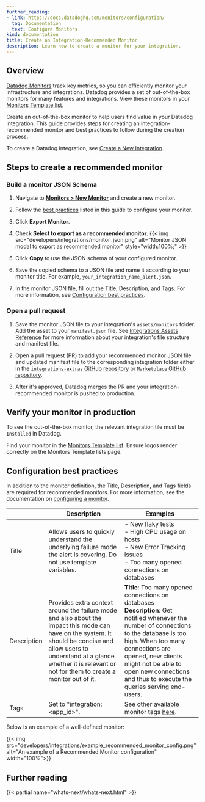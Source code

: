 ```yaml
---
further_reading:
- link: https://docs.datadoghq.com/monitors/configuration/
  tag: Documentation
  text: Configure Monitors
kind: documentation
title: Create an Integration-Recommended Monitor
description: Learn how to create a monitor for your integration.
---
```

## Overview

[Datadog Monitors][1] track key metrics, so you can efficiently monitor your infrastructure and integrations. Datadog provides a set of out-of-the-box monitors for many features and integrations. View these monitors in your [Monitors Template list][2].

Create an out-of-the-box monitor to help users find value in your Datadog integration. This guide provides steps for creating an integration-recommended monitor and best practices to follow during the creation process.

To create a Datadog integration, see [Create a New Integration][3].

## Steps to create a recommended monitor
### Build a monitor JSON Schema

1. Navigate to **[Monitors > New Monitor][4]** and create a new monitor.

2. Follow the [best practices](#configuration-best-practices) listed in this guide to configure your monitor.
 
3. Click **Export Monitor**.

4. Check **Select to export as a recommended monitor**.
    {{< img src="developers/integrations/monitor_json.png" alt="Monitor JSON modal to export as recommended monitor" style="width:100%;" >}}

5. Click **Copy** to use the JSON schema of your configured monitor.

6. Save the copied schema to a JSON file and name it according to your monitor title. For example, `your_integration_name_alert.json`.

7. In the monitor JSON file, fill out the Title, Description, and Tags. For more information, see [Configuration best practices](#configuration-best-practices). 

### Open a pull request

1. Save the monitor JSON file to your integration's `assets/monitors` folder.  Add the asset to your `manifest.json` file. See [Integrations Assets Reference][5] for more information about your integration's file structure and manifest file.

2. Open a pull request (PR) to add your recommended monitor JSON file and updated manifest file to the corresponding integration folder either in the [`integrations-extras` GitHub repository][6] or [`Marketplace` GitHub repository][9]. 

3. After it's approved, Datadog merges the PR and your integration-recommended monitor is pushed to production.

## Verify your monitor in production

To see the out-of-the-box monitor, the relevant integration tile must be `Installed` in Datadog. 

Find your monitor in the [Monitors Template list][2]. Ensure logos render correctly on the Monitors Template lists page.

## Configuration best practices

In addition to the monitor definition, the Title, Description, and Tags fields are required for recommended monitors. For more information, see the documentation on [configuring a monitor][7].

|      | Description    | Examples |
| ---  | ----------- | ----------- |
|Title | Allows users to quickly understand the underlying failure mode the alert is covering. Do not use template variables.| - New flaky tests<br> - High CPU usage on hosts<br> - New Error Tracking issues</br> - Too many opened connections on databases|
|Description | Provides extra context around the failure mode and also about the impact this mode can have on the system. It should be concise and allow users to understand at a glance whether it is relevant or not for them to create a monitor out of it.| **Title**: Too many opened connections on databases<br> **Description**: Get notified whenever the number of connections to the database is too high. When too many connections are opened, new clients might not be able to open new connections and thus to execute the queries serving end-users.|
|Tags | Set to "integration:<app_id>".| See other available monitor tags [here][8].|

Below is an example of a well-defined monitor:

{{< img src="developers/integrations/example_recommended_monitor_config.png" alt="An example of a Recommended Monitor configuration" width="100%">}}

## Further reading

{{< partial name="whats-next/whats-next.html" >}}

[1]: https://docs.datadoghq.com/monitors/
[2]: https://app.datadoghq.com/monitors/recommended
[3]: https://docs.datadoghq.com/developers/integrations/agent_integration/
[4]: https://app.datadoghq.com/monitors/create
[5]: https://docs.datadoghq.com/developers/integrations/check_references/#manifest-file
[6]: https://github.com/DataDog/integrations-extras
[7]: https://docs.datadoghq.com/monitors/configuration/
[8]: https://docs.datadoghq.com/monitors/manage/#monitor-tags
[9]: https://github.com/DataDog/marketplace

